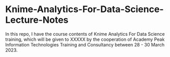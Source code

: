 # Knime-Analytics-For-Data-Science-Lecture-Notes
In this repo, I have the course contents of Knime Analytics For Data Science training, which will be given to XXXXX by the cooperation of Academy Peak Information Technologies Training and Consultancy between 28 - 30 March 2023.
